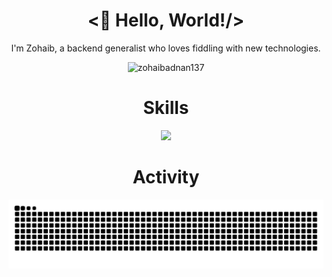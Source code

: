 <h1 align="center"><👋 Hello, World!/></h1>
<p align="center">I'm Zohaib, a backend generalist who loves fiddling with new technologies.</p>
<p align="center"> <img src="https://komarev.com/ghpvc/?username=zohaibadnan137&label=Profile%20views&color=0e75b6&style=flat" alt="zohaibadnan137" /> </p>

<h1 align="center">Skills</h1>
<p align="center">
  <a href="https://skillicons.dev">
    <img src="https://skillicons.dev/icons?i=aws,cpp,css,docker,figma,firebase,git,github,go,graphql,html,js,mongodb,mysql,nextjs,nodejs,postgres,py,react,redis,supabase,solidity,tailwind,ts&perline=12" />
  </a>
</p>

<h1 align="center">Activity</h1> 
<p align="center">
  <picture>
    <source media="(prefers-color-scheme: dark)" srcset="https://raw.githubusercontent.com/zohaibadnan137/zohaibadnan137/snake/github-contribution-grid-snake-dark.svg">
    <source media="(prefers-color-scheme: light)" srcset="https://raw.githubusercontent.com/zohaibadnan137/zohaibadnan137/snake/github-contribution-grid-snake.svg">
    <img alt="Shows the user's GitHub activity through a snake animation." src="https://raw.githubusercontent.com/zohaibadnan137/zohaibadnan137/snake/github-contribution-grid-snake.svg">
  </picture>
</p>
